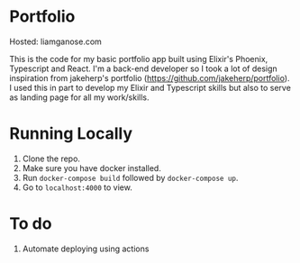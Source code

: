 # Portfolio
Hosted: liamganose.com

This is the code for my basic portfolio app built using Elixir's Phoenix, Typescript and React.
I'm a back-end developer so I took a lot of design inspiration from jakeherp's portfolio (https://github.com/jakeherp/portfolio).
I used this in part to develop my Elixir and Typescript skills but also to serve as landing page for all my work/skills.

# Running Locally
1. Clone the repo.
2. Make sure you have docker installed.
3. Run `docker-compose build` followed by `docker-compose up`.
4. Go to `localhost:4000` to view.

# To do
1. Automate deploying using actions
